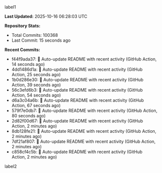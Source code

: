 
label1 
<!-- ACTIVITY_START -->
**Last Updated:** 2025-10-16 06:28:03 UTC

**Repository Stats:**
- Total Commits: 100368
- Last Commit: 15 seconds ago

**Recent Commits:**
- f44f9ada37: 🤖 Auto-update README with recent activity (GitHub Action, 14 seconds ago)
- 4dd1486d1a: 🤖 Auto-update README with recent activity (GitHub Action, 25 seconds ago)
- 1b0d286e30: 🤖 Auto-update README with recent activity (GitHub Action, 39 seconds ago)
- 56c3efd6b3: 🤖 Auto-update README with recent activity (GitHub Action, 54 seconds ago)
- d6a3c04a6b: 🤖 Auto-update README with recent activity (GitHub Action, 67 seconds ago)
- 579f7e0db7: 🤖 Auto-update README with recent activity (GitHub Action, 80 seconds ago)
- 2d82f00d67: 🤖 Auto-update README with recent activity (GitHub Action, 2 minutes ago)
- 8db128fe21: 🤖 Auto-update README with recent activity (GitHub Action, 2 minutes ago)
- 7df21af807: 🤖 Auto-update README with recent activity (GitHub Action, 2 minutes ago)
- c858cf4c5b: 🤖 Auto-update README with recent activity (GitHub Action, 2 minutes ago)
<!-- ACTIVITY_END -->

label2
